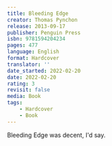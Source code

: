 ```yaml
---
title: Bleeding Edge
creator: Thomas Pynchon
release: 2013-09-17
publisher: Penguin Press
isbn: 9781594204234
pages: 477
language: English
format: Hardcover
translator: ''
date_started: 2022-02-20
date: 2022-02-20
rating: 3
revisit: false
media: Book
tags:
    - Hardcover
    - Book
---
```


Bleeding Edge was decent, I'd say.
